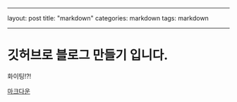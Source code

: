 <!-- ---
layout: post
title:  "Welcome to Jekyll! Good Blog."
subtitle: A awesome static site generator.
title: An exhibit of Markdown
subtitle: Each post also has a subtitle
categories: markdown
tags: [example, markdown]
--- -->

---

layout: post
title: "markdown"
categories: markdown
tags: markdown

---

# 깃허브로 블로그 만들기 입니다.

화이팅!?!

[마크다운](https://heropy.blog/2017/09/30/markdown/)
